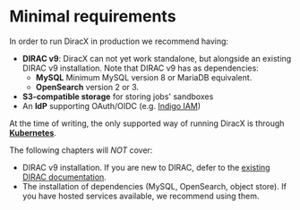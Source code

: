 # Minimal requirements

In order to run DiracX in production we recommend having:

- **DIRAC v9**: DiracX can not yet work standalone, but alongside an existing DIRAC v9 installation. Note that DIRAC v9 has as dependencies:
  - **MySQL** Minimum MySQL version 8 or MariaDB equivalent.
  - **OpenSearch** version 2 or 3.
- **S3-compatible storage** for storing jobs' sandboxes
- An **IdP** supporting OAuth/OIDC (e.g. [Indigo IAM](https://indigo-iam.github.io/))

At the time of writing, the only supported way of running DiracX is through **[Kubernetes](https://kubernetes.io/docs/tutorials/kubernetes-basics/)**.

The following chapters will *NOT* cover:

- DIRAC v9 installation. If you are new to DIRAC, defer to the [existing DIRAC documentation](https://dirac.diracgrid.org).
- The installation of dependencies (MySQL, OpenSearch, object store). If you have hosted services available, we recommend using them.
